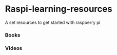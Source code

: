 # Raspi-learning-resources
A set resources to get started with raspberry pi


### Books

### Videos
